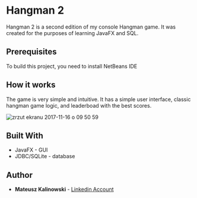 # Hangman 2

Hangman 2 is a second edition of my console Hangman game. It was created for the purposes of learning JavaFX and SQL.


## Prerequisites

To build this project, you need to install NetBeans IDE

## How it works

The game is very simple and intuitive. It has a simple user interface, classic hangman game logic, and leaderboad with the best scores.

![zrzut ekranu 2017-11-16 o 09 50 59](https://user-images.githubusercontent.com/30430556/32882163-bd80e272-cab3-11e7-902d-711271e25d85.png)

## Built With

* JavaFX - GUI
* JDBC/SQLite - database


## Author

* **Mateusz Kalinowski** - [Linkedin Account](https://www.linkedin.com/in/mateusz-kalinowski-ba1544ba/)
